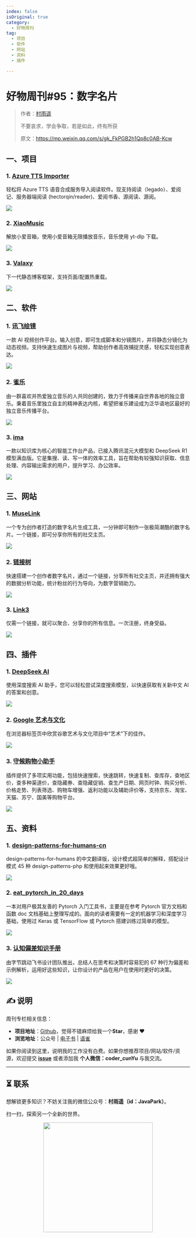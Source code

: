 ```yaml
---
index: false
isOriginal: true
category:
  - 好物周刊
tag:
  - 项目
  - 软件
  - 网站
  - 资料
  - 插件

---
```


# 好物周刊#95：数字名片

> 作者：[村雨遥](https://github.com/cunyu1943)
> 
> 不要哀求，学会争取，若是如此，终有所获
> 
> 原文：https://mp.weixin.qq.com/s/gk_FkPGB2h1Qp8c0AB-Kcw

## 一、项目

### 1. [Azure TTS Importer](https://github.com/yy4382/tts-importer)

轻松将 Azure TTS 语音合成服务导入阅读软件。现支持阅读（legado）、爱阅记、服务器端阅读 (hectorqin/reader)、爱阅书香、源阅读、源阅。

![](assets/0222-0228/1739750824207-780b0a8c-a6cd-4f05-9283-4f951e98231d.webp)

### 2. [XiaoMusic](https://github.com/hanxi/xiaomusic)

解放小爱音箱，使用小爱音箱无限播放音乐，音乐使用 yt-dlp 下载。

![](assets/0222-0228/1740096871986-442a24ff-25d2-4e3a-b561-a9ffd718411b.webp)

### 3. [Valaxy](https://github.com/YunYouJun/valaxy)

下一代静态博客框架，支持页面/配置热重载。

![](assets/0222-0228/1740356154583-84d59cb0-23b6-41b8-adee-9d5838e550be.webp)

## 二、软件

### 1. [讯飞绘镜](https://typemovie.art)

一款 AI 视频创作平台。输入创意，即可生成脚本和分镜图片，并将静态分镜化为动态视频。支持快速生成图片与视频，帮助创作者高效捕捉灵感，轻松实现创意表达。

![](assets/0222-0228/1740096533097-f52cc4cc-541f-4bc6-85eb-ae7224400e87.webp)

### 2. [雀乐](https://www.indie.cn)

由一群喜欢并热爱独立音乐的人共同创建的，致力于传播来自世界各地的独立音乐。秉着音乐里独立自主的精神表达内核，希望把雀乐建设成为泛华语地区最好的独立音乐传播平台。

![](assets/0222-0228/1740096657567-c3543c9f-3694-49ea-a5ba-be954af06562.webp)

### 3. [ima](https://ima.qq.com)

一款以知识库为核心的智能工作台产品，已接入腾讯混元大模型和 DeepSeek R1 模型满血版。它是集搜、读、写一体的效率工具，旨在帮助有较强知识获取、信息处理、内容输出需求的用户，提升学习、办公效率。

![](assets/0222-0228/1740356403791-5ad06b85-4de6-4023-bd84-a3d91c4b97f8.webp)

## 三、网站

### 1. [MuseLink](https://muselink.cc/)

一个专为创作者打造的数字名片生成工具，一分钟即可制作一张极简潮酷的数字名片。一个链接，即可分享你所有的社交主页。

![](assets/0222-0228/1740097299231-9397b50e-7f8f-417a-bdc3-58804227440f.webp)

### 2. [链接树](https://linktree.cn/)

快速搭建一个创作者数字名片，通过一个链接，分享所有社交主页，并还拥有强大的数据分析功能，统计粉丝的行为导向，为数字营销助力。

![](assets/0222-0228/1740097251650-34f224cd-9927-499a-ad1c-2baf6f252197.webp)

### 3. [Link3](https://www.link3.cc)

仅需一个链接，就可以聚合、分享你的所有信息。一次注册，终身受益。

![](assets/0222-0228/1740097232462-937f0c9b-6860-4f75-8002-57cc8b61c9b6.webp)

## 四、插件

### 1. [DeepSeek AI](https://chromewebstore.google.com/detail/deepseek-ai/npphdmcakmfhllhblkealgkeefamebih)

使用深度搜索 AI 助手，您可以轻松尝试深度搜索模型，以快速获取有关新中文 AI 的答案和创意。

![](assets/0222-0228/1740441752182-682ddc95-347a-4213-8ce5-3ec7dcda61f9.webp)

### 2. [Google 艺术与文化](https://chromewebstore.google.com/detail/google-艺术与文化/akimgimeeoiognljlfchpbkpfbmeapkh)

在浏览器标签页中欣赏谷歌艺术与文化项目中“艺术”下的佳作。

![](assets/0222-0228/1740441943325-2ebfa4e3-3c3f-4338-a80f-982f80b42684.webp)

### 3. [守候购物小助手](https://chromewebstore.google.com/detail/守候购物小助手/eafefjbddnbamfophdiiiemfkfocaahm)

插件提供了多项实用功能，包括快速搜索，快速跳转，快速复制、查库存，查地区价，查多种渠道价，查隐藏券、查隐藏促销、查生产日期、网页时钟、购买分析、价格走势、列表筛选、购物车增强、返利功能以及辅助评价等，支持京东、淘宝、天猫、苏宁、国美等购物平台。

![](assets/0222-0228/1740442143609-3af5424d-2ada-4273-a456-d32260e4ca1b.webp)

## 五、资料

### 1. [design-patterns-for-humans-cn](https://github.com/guanguans/design-patterns-for-humans-cn)

design-patterns-for-humans 的中文翻译版，设计模式超简单的解释，搭配设计模式 45 种 design-patterns-php 和使用起来效果更好哦。

![](assets/0222-0228/1740442580568-17ddbcb0-4242-40f3-b410-a0ab1d5736d0.webp)

### 2. [eat_pytorch_in_20_days](https://github.com/lyhue1991/eat_pytorch_in_20_days)

一本对用户极其友善的 Pytorch 入门工具书，主要是在参考 Pytorch 官方文档和函数 doc 文档基础上整理写成的。面向的读者需要有一定的机器学习和深度学习基础，使用过 Keras 或 TensorFlow 或 Pytorch 搭建训练过简单的模型。

![](assets/0222-0228/1740527398074-8a70820a-246c-43ac-a2ce-cefee14bd822.webp)

### 3. [认知偏差知识手册](https://imzl.com/cognitive-bias)

由字节跳动飞书设计团队推出，总结人在思考和决策时容易犯的 67 种行为偏差和示例解析，运用好这些知识，让你设计的产品在用户在使用时更好的决策。

![](assets/0222-0228/1740527685272-2019d3ea-c1e3-45cd-a63f-f02f1b736210.webp)

## ✍️ 说明

周刊专栏相关信息：

- **项目地址**：[Github](https://github.com/cunyu1943/weekly)，觉得不错麻烦给我一个**Star**，感谢 ❤️
- **浏览地址**：公众号 | [电子书](https://cunyu1943.github.io/weekly) | [语雀](https://yuque.com/cunyu1943/weekly)

如果你阅读到这里，说明我的工作没有白费。如果你想推荐项目/网站/软件/资源，欢迎提交 **[issue](https://github.com/cunyu1943/weekly/issues)** 或者添加我 **个人微信：coder_cunYu** 与我交流。

---

## ⏳ 联系

想解锁更多知识？不妨关注我的微信公众号：**村雨遥（id：JavaPark）**。

扫一扫，探索另一个全新的世界。

<center>
<img src="/contact/contact.png" width="300">
</center>


